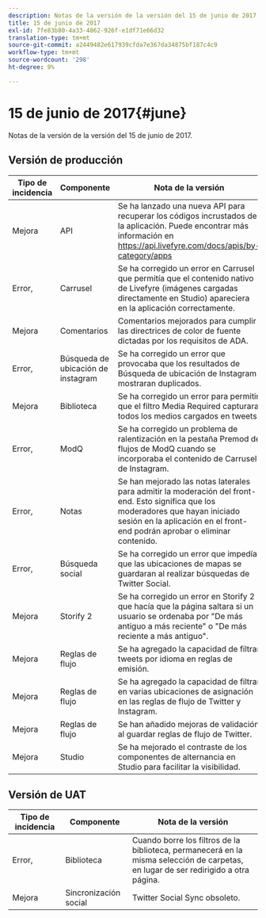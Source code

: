 ```yaml
---
description: Notas de la versión de la versión del 15 de junio de 2017.
title: 15 de junio de 2017
exl-id: 7fe83b80-4a33-4862-926f-e1df71e66d32
translation-type: tm+mt
source-git-commit: a2449482e617939cfda7e367da34875bf187c4c9
workflow-type: tm+mt
source-wordcount: '298'
ht-degree: 9%

---
```


# 15 de junio de 2017{#june}

Notas de la versión de la versión del 15 de junio de 2017.

## Versión de producción

| **Tipo de incidencia** | **Componente** | **Nota de la versión** |
|---|---|---|
| Mejora | API | Se ha lanzado una nueva API para recuperar los códigos incrustados de la aplicación. Puede encontrar más información en https://api.livefyre.com/docs/apis/by-category/apps |
| Error, | Carrusel | Se ha corregido un error en Carrusel que permitía que el contenido nativo de Livefyre (imágenes cargadas directamente en Studio) apareciera en la aplicación correctamente. |
| Mejora | Comentarios | Comentarios mejorados para cumplir las directrices de color de fuente dictadas por los requisitos de ADA. |
| Error, | Búsqueda de ubicación de instagram | Se ha corregido un error que provocaba que los resultados de Búsqueda de ubicación de Instagram mostraran duplicados. |
| Mejora | Biblioteca | Se ha corregido un error para permitir que el filtro Media Required capturara todos los medios cargados en tweets. |
| Error, | ModQ | Se ha corregido un problema de ralentización en la pestaña Premod de flujos de ModQ cuando se incorporaba el contenido de Carrusel de Instagram. |
| Error, | Notas | Se han mejorado las notas laterales para admitir la moderación del front-end. Esto significa que los moderadores que hayan iniciado sesión en la aplicación en el front-end podrán aprobar o eliminar contenido. |
| Error, | Búsqueda social | Se ha corregido un error que impedía que las ubicaciones de mapas se guardaran al realizar búsquedas de Twitter Social. |
| Mejora | Storify 2 | Se ha corregido un error en Storify 2 que hacía que la página saltara si un usuario se ordenaba por &quot;De más antiguo a más reciente&quot; o &quot;De más reciente a más antiguo&quot;. |
| Mejora | Reglas de flujo | Se ha agregado la capacidad de filtrar tweets por idioma en reglas de emisión. |
| Mejora | Reglas de flujo | Se ha agregado la capacidad de filtrar en varias ubicaciones de asignación en las reglas de flujo de Twitter y Instagram. |
| Mejora | Reglas de flujo | Se han añadido mejoras de validación al guardar reglas de flujo de Twitter. |
| Mejora | Studio | Se ha mejorado el contraste de los componentes de alternancia en Studio para facilitar la visibilidad. |

## Versión de UAT

| **Tipo de incidencia** | **Componente** | **Nota de la versión** |
|---|---|---|
| Error, | Biblioteca | Cuando borre los filtros de la biblioteca, permanecerá en la misma selección de carpetas, en lugar de ser redirigido a otra página. |
| Mejora | Sincronización social | Twitter Social Sync obsoleto. |
